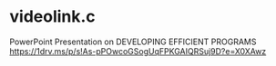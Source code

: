 # videolink.c
PowerPoint Presentation on DEVELOPING EFFICIENT PROGRAMS 
https://1drv.ms/p/s!As-pPOwcoGSogUqFPKGAIQRSuj9D?e=X0XAwz
